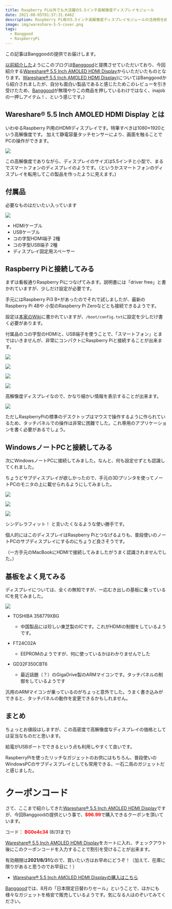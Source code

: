 ```yaml
---
title: Raspberry Pi以外でも大活躍の5.5インチ高解像度ディスプレイモジュール
date: 2021-08-05T01:57:31.646Z
description: Raspberry Pi用の5.5インチ高解像度ディスプレイモジュールの活用例を紹介します。
image: img/wareshare-5-5-cover.png
tags:
  - Banggood
  - RaspberryPi
---
```

この記事はBanggoodの提供でお届けします。

[以前紹介した](../../post/中国ecサイトbanggood/)ようにこのブログは[Banggood](https://jp.banggood.com/?p=0M092355466124202012)と提携させていただいており、今回紹介する[Wareshare® 5.5 Inch AMOLED HDMI Display](https://www.banggood.com/Wareshare-5_5-Inch-AMOLED-HDMI-Display-Capacitive-Touch-Screen-with-Tempered-Glass-Support-for-NVIDIA-Jetson-Nano-Raspberry-Pi-p-1526354.html?p=0M092355466124202012)からいただいたものとなります。[Wareshare® 5.5 Inch AMOLED HDMI Display](https://www.banggood.com/Wareshare-5_5-Inch-AMOLED-HDMI-Display-Capacitive-Touch-Screen-with-Tempered-Glass-Support-for-NVIDIA-Jetson-Nano-Raspberry-Pi-p-1526354.html?p=0M092355466124202012))についてはBanggoodから紹介されましたが、自分も面白い製品であると感じたためこのレビューを引き受けたため、[Banggood](https://jp.banggood.com/?p=0M092355466124202012)が無理やりこの商品を押しているわけではなく、inajobの一押しアイテム！、という感じです。）

## Wareshare® 5.5 Inch AMOLED HDMI Display とは

いわゆるRaspberry Pi用のHDMIディスプレイです。特筆すべきは1080×1920という高解像度です。
加えて静電容量タッチセンサーにより、画面を触ることでPCの操作ができます。

![](img/wareshare-5-5-raspberrypi.jpg)

この高解像度でありながら、ディスプレイのサイズは5.5インチと小型で、まるでスマートフォンのディスプレイのようです。（というかスマートフォンのディスプレイを転用してこの製品を作ったように見えます。)

## 付属品

必要なものはだいたい入っています

![](img/wareshare-5-5-accessory.jpg)

* HDMIケーブル
* USBケーブル
* コの字型HDMI端子 2種
* コの字型USB端子 2種
* ディスプレイ固定用スペーサー

## Raspberry Piと接続してみる

まずは看板通りRaspberry Piにつなげてみます。説明書には「driver free」と書かれていますが、少しだけ設定が必要です。

手元にはRaspberry Pi3 B+があったのでそれで試しましたが、最新のRaspberry Pi 4Bや 小型のRaspberry Pi Zeroなどとも接続できるようです。

設定は[本家のWiki](https://www.waveshare.com/wiki/5.5inch_HDMI_AMOLED)に書かれていますが、`/boot/config.txt`に設定を少しだけ書く必要があります。

付属品のコの字型のHDMIと、USB端子を使うことで、「スマートフォン」とまではいきませんが、非常にコンパクトにRaspberry Piと接続することが出来ます。

![](img/wareshare-5-5-raspberrypi.jpg)

![](img/wareshare-5-5-raspberrypi-back.jpg)

![](img/wareshare-5-5-raspberrypi-side.jpg)

![](img/wareshare-5-5-raspberrypi-side2.jpg)

高解像度ディスプレイなので、かなり細かい情報を表示することが出来ます。

![](img/wareshare-5-5-raspberrypi-detail.jpg)

ただしRaspberryPiの標準のデスクトップはマウスで操作するように作られているため、タッチパネルでの操作は非常に困難でした。これ専用のアプリケーションを書く必要があるでしょう。

## WindowsノートPCと接続してみる

次にWindowsノートPCに接続してみました。なんと、何も設定せずとも認識してくれました。

ちょうどサブディスプレイが欲しかったので、手元の3Dプリンタを使ってノートPCのモニタの上に載せられるようにしてみました。

![](img/wareshare-5-5-winnote.jpg)

![](img/wareshare-5-5-winnote2.jpg)

![](img/wareshare-5-5-winnote3.jpg)

シンデレラフィット！ と言いたくなるような使い勝手です。

個人的にはこのディスプレイはRaspberry Piとつなげるよりも、普段使いのノートPCのサブディスプレイにするのにちょうど良さそうです。

（一方手元のMacBookにHDMIで接続してみましたがうまく認識されませんでした。）

## 基板をよく見てみる

ディスプレイについては、全くの無知ですが、一応むき出しの基板に乗っているICを見てみました。

![](img/wareshare-5-5-circuit.jpg)

* TOSHIBA 358779XBG

  * 中国製品には珍しい東芝製のICです。これがHDMIの制御をしているようです。
* FT24C02A

  * EEPROMのようですが、何に使っているかはわかりませんでした
* GD32F350CBT6

  * 最近話題（？）のGigaDrive製のARMマイコンです。タッチパネルの制御をしているようです

汎用のARMマイコンが乗っているのがちょっと意外でした。うまく書き込みができると、タッチパネルの動作を変更できるかもしれません。

## まとめ

ちょっとお値段はしますが、この高密度で高解像度なディスプレイの価格としては妥当なものだと思います。

給電がUSBポートでできるという点も利用しやすくて良いです。

RaspberryPiを使ったリッチなガジェットのお供にはもちろん、普段使いのWindowsPCのサブディスプレイとしても常用できる、一石二鳥のガジェットだと感じました。

# クーポンコード

さて、ここまで紹介してきた[Wareshare® 5.5 Inch AMOLED HDMI Display](https://www.banggood.com/Wareshare-5_5-Inch-AMOLED-HDMI-Display-Capacitive-Touch-Screen-with-Tempered-Glass-Support-for-NVIDIA-Jetson-Nano-Raspberry-Pi-p-1526354.html?p=0M092355466124202012)ですが、今回Banggoodの提供という事で、<span style="color:red">**$96.99**</span>で購入できるクーポンを頂いています。

コード：
<span style="color:red">**BG0e4c34**</span> (8/31まで)

[Wareshare® 5.5 Inch AMOLED HDMI Display](https://www.banggood.com/Wareshare-5_5-Inch-AMOLED-HDMI-Display-Capacitive-Touch-Screen-with-Tempered-Glass-Support-for-NVIDIA-Jetson-Nano-Raspberry-Pi-p-1526354.html?p=0M092355466124202012)をカートに入れ、チェックアウト後にこのクーポンコードを入力することで割引を受けることが出来ます。

有効期限は**2021/8/31**なので、買いたい方はお早めにどうぞ！（加えて、在庫に限りがあると思うのでお早目に！）

* [Wareshare® 5.5 Inch AMOLED HDMI Displayの購入はこちら](https://www.banggood.com/Wareshare-5_5-Inch-AMOLED-HDMI-Display-Capacitive-Touch-Screen-with-Tempered-Glass-Support-for-NVIDIA-Jetson-Nano-Raspberry-Pi-p-1526354.html?p=0M092355466124202012)

[Banggood](https://www.banggood.com/marketing-jpcoupon/tid-8783.html?utmid=17856&p=0M092355466124202012)では、8月の「日本限定日替わりセール」ということで、ほかにも様々なガジェットを格安で販売しているようです。気になる人はのぞいてみてください。